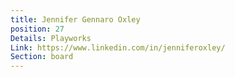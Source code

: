 ```yaml
---
title: Jennifer Gennaro Oxley
position: 27
Details: Playworks
Link: https://www.linkedin.com/in/jenniferoxley/
Section: board
---
```


